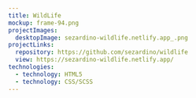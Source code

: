 ```yaml
---
title: WildLife
mockup: frame-94.png
projectImages:
  desktopImage: sezardino-wildlife.netlify.app_.png
projectLinks:
  repository: https://github.com/sezardino/wildlife
  view: https://sezardino-wildlife.netlify.app/
technologies:
  - technology: HTML5
  - technology: CSS/SCSS
---
```

